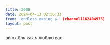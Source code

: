 ```yaml
---
title: 2000
date: 2024-04-13 02:56:33
from: 'endless шизing ⍼' (channel1162404975)
layout: post
---
```


эй эх бля как я люблю вас
